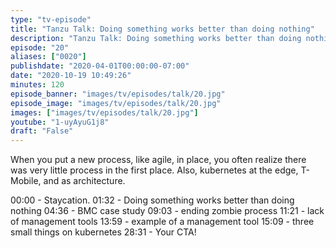 ```yaml
---
type: "tv-episode"
title: "Tanzu Talk: Doing something works better than doing nothing"
description: "Tanzu Talk: Doing something works better than doing nothing"
episode: "20"
aliases: ["0020"]
publishdate: "2020-04-01T00:00:00-07:00"
date: "2020-10-19 10:49:26"
minutes: 120
episode_banner: "images/tv/episodes/talk/20.jpg"
episode_image: "images/tv/episodes/talk/20.jpg"
images: ["images/tv/episodes/talk/20.jpg"]
youtube: "1-uyAyuG1j8"
draft: "False"
---
```


When you put a new process, like agile, in place, you often realize there was very little process in the first place. Also, kubernetes at the edge, T-Mobile, and as architecture.

00:00 - Staycation.
01:32 - Doing something works better than doing nothing
04:36 - BMC case study
09:03 - ending zombie process
11:21 - lack of management tools
13:59 - example of a management tool
15:09 - three small things on kubernetes
28:31 - Your CTA!